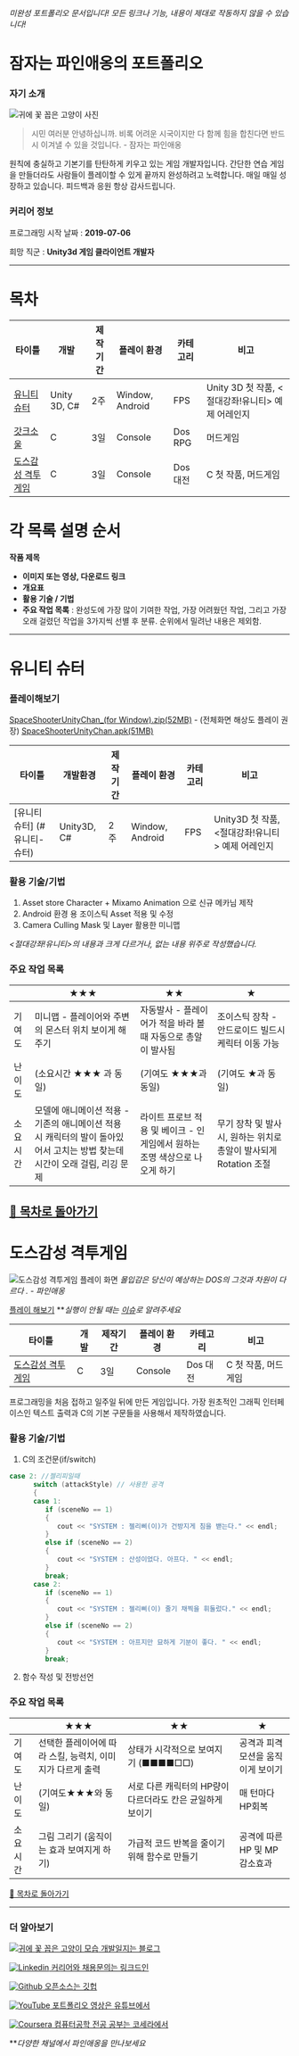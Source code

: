 ﻿﻿_미완성 포트폴리오 문서입니다! 모든 링크나 기능, 내용이 제대로 작동하지 않을 수 있습니다!_
 

# 잠자는 파인애옹의 포트폴리오


### 자기 소개
![귀에 꽃 꼽은 고양이 사진](https://i.imgur.com/2amIezu.jpg)
> 시민 여러분 안녕하십니까. 비록 어려운 시국이지만 다 함께 힘을 합친다면 반드시 이겨낼 수 있을 것입니다. - 잠자는 파인애옹

원칙에 충실하고 기본기를 탄탄하게 키우고 있는 게임 개발자입니다. 간단한 연습 게임을 만들더라도 사람들이 플레이할 수 있게 끝까지 완성하려고 노력합니다. 매일 매일 성장하고 있습니다. 피드백과 응원 항상 감사드립니다.

### 커리어 정보 
프로그래밍 시작 날짜 : **2019-07-06**

희망 직군 : **Unity3d 게임 클라이언트 개발자**

----------

# 목차

| 타이틀 | 개발 | 제작기간 | 플레이 환경 |  카테고리 | 비고 
| ---- | ---- | --- | ---- | ---- | ---- 
| [유니티 슈터](#유니티-슈터) | Unity 3D, C# | 2주 | Window, Android | FPS | Unity 3D 첫 작품, <절대강좌!유니티> 예제 어레인지 
| [갓크소울](#갓크소울) | C | 3일 | Console | Dos RPG | 머드게임 
| [도스감성 격투게임](#도스감성-격투게임) | C | 3일 | Console | Dos 대전 | C 첫 작품, 머드게임 



# 각 목록 설명 순서
**작품 제목**
- **이미지 또는 영상, 다운로드 링크**
- **개요표**
- **활용 기술 / 기법**
- **주요 작업 목록** : 완성도에 가장 많이 기여한 작업, 가장 어려웠던 작업, 그리고 가장 오래 걸렸던 작업을 3가지씩 선별 후 분류. 순위에서 밀려난 내용은 제외함.

---------
# 유니티 슈터

### 플레이해보기 
[SpaceShooterUnityChan_(for Window).zip(52MB)](https://drive.google.com/file/d/1t7QU2IXR2Jri65ziDTloHT34cgnVfQKO) - (전체화면 해상도 플레이 권장) 
[SpaceShooterUnityChan.apk(51MB)](https://drive.google.com/open?id=1NFBMbCH-Ee_4T5q2HKA0Q-IFbq7ibfGi)


| 타이틀 | 개발환경 | 제작기간 | 플레이 환경 |  카테고리 | 비고 
| ---- | ---- | --- | ---- | ---- | ---- 
| [유니티 슈터] (#유니티-슈터) | Unity3D, C# | 2주 | Window, Android | FPS | Unity3D 첫 작품, <절대강좌!유니티> 예제 어레인지 


### 활용 기술/기법
1. Asset store Character + Mixamo Animation 으로 신규 메카님 제작 
2. Android 환경 용 조이스틱 Asset 적용 및 수정
3. Camera Culling Mask 및 Layer 활용한 미니맵

*<절대강좌!유니티>의 내용과 크게 다르거나, 없는 내용 위주로 작성했습니다.*


###  주요 작업 목록
|  | ★★★ | ★★ | ★ | 
|---- | ---- | ---- | ---- |
| 기여도 | 미니맵 - 플레이어와 주변의 몬스터 위치 보이게 해주기 | 자동발사 - 플레이어가 적을 바라 볼 때 자동으로 총알이 발사됨 | 조이스틱 장착 - 안드로이드 빌드시 케릭터 이동 가능 |
| 난이도 | (소요시간 ★★★ 과 동일) | (기여도 ★★★과 동일) | (기여도 ★과 동일) |
| 소요시간 | 모델에 애니메이션 적용 - 기존의 애니메이션 적용 시 캐릭터의 발이 돌아있어서 고치는 방법 찾는데 시간이 오래 걸림, 리깅 문제|  라이트 프로브 적용 및 베이크 - 인게임에서 원하는 조명 색상으로 나오게 하기 | 무기 장착 및 발사 시, 원하는 위치로 총알이 발사되게 Rotation 조절 |


[🔼 목차로 돌아가기](#목차)
----------------

# 도스감성 격투게임

![도스감성 격투게임 플레이 화면](https://i.imgur.com/gZapA4d.gif)
*몰입감은 당신이 예상하는 DOS의 그것과 차원이 다르다 .  - 파인애옹*

[플레이 해보기](https://github.com/Song-In-Love) ***실행이 안될 때는 [이슈](https://github.com/Song-In-Love)로 알려주세요*

| 타이틀 | 개발 | 제작기간 | 플레이 환경 |  카테고리 | 비고 
| ---- | ---- | --- | ---- | ---- | ---- 
| [도스감성 격투게임](#도스감성-격투게임) | C | 3일 | Console | Dos 대전 | C 첫 작품, 머드게임 


프로그래밍을 처음 접하고 일주일 뒤에 만든 게임입니다. 가장 원초적인 그래픽 인터페이스인 텍스트 출력과 C의 기본 구문들을 사용해서 제작하였습니다.


### 활용 기술/기법
1. C의 조건문(if/switch) 
```C++
case 2: //젤리피일때
      switch (attackStyle) // 사용한 공격
      {
      case 1:
         if (sceneNo == 1)
         {
            cout << "SYSTEM : 젤리삐(이)가 건방지게 침을 밷는다." << endl;
         }
         else if (sceneNo == 2)
         {
            cout << "SYSTEM : 산성이었다. 아프다. " << endl;
         }
         break;
      case 2:
         if (sceneNo == 1)
         {
            cout << "SYSTEM : 젤리삐(이) 줄기 채찍을 휘둘렀다." << endl;
         }
         else if (sceneNo == 2)
         {
            cout << "SYSTEM : 아프지만 묘하게 기분이 좋다. " << endl;
         }
         break;
```
2. 함수 작성 및 전방선언 


###  주요 작업 목록

|  | ★★★ | ★★ | ★ | 
|---- | ---- | ---- | ---- |
| 기여도| 선택한 플레이어에 따라 스킬, 능력치, 이미지가 다르게 출력  | 상태가 시각적으로 보여지기 (■■■■□□)  | 공격과 피격모션을 움직이게 보이기
| 난이도 | (기여도★★★와 동일)| 서로 다른 캐릭터의 HP량이 다르더라도 칸은 균일하게 보이기| 매 턴마다 HP회복
| 소요 시간| 그림 그리기 (움직이는 효과 보여지게 하기) | 가급적 코드 반복을 줄이기 위해 함수로 만들기 | 공격에 따른 HP 및 MP 감소효과


[🔼 목차로 돌아가기](#목차)



-----------------------

### 더 알아보기

[![귀에 꽃 꼽은 고양이 모습](https://i.imgur.com/74ClGJt.jpg?1) 개발일지는 블로그](https://pinaeong.tistory.com/)

[![Linkedin](https://i.imgur.com/SBTfCsA.png?2) 커리어와 채용문의는 링크드인](https://www.linkedin.com/in/in-ae-song-91a666191/) 

[![Github](https://i.imgur.com/lhD5Xxa.png?1) 오픈소스는 깃헙](https://github.com/Song-In-Love)

[![YouTube](https://i.imgur.com/2tEtlJO.png?1) 포트폴리오 영상은 유튜브에서](https://www.youtube.com/channel/UCAc2-SQgnXv8uRzrZ0t9umQ) 
 
 [![Coursera](https://i.imgur.com/IaYLQTX.png?3) 컴퓨터공학 전공 공부는 코세라에서](https://www.coursera.org/user/cc07a2e58f24e37b281637d005a3cefd)

***다양한 채널에서 파인애옹을 만나보세요*
